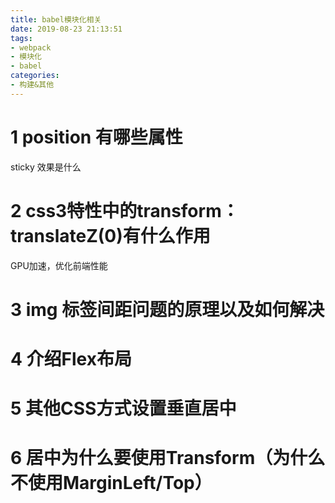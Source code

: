 ```yaml
---
title: babel模块化相关
date: 2019-08-23 21:13:51
tags: 
- webpack
- 模块化
- babel
categories: 
- 构建&其他
---
```

# 1 position 有哪些属性
sticky 效果是什么
# 2 css3特性中的transform：translateZ(0)有什么作用
GPU加速，优化前端性能
# 3  img 标签间距问题的原理以及如何解决
# 4 介绍Flex布局
# 5 其他CSS方式设置垂直居中
# 6 居中为什么要使用Transform（为什么不使用MarginLeft/Top）